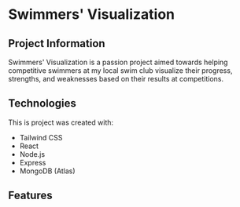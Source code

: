 # Swimmers' Visualization

## Project Information
Swimmers' Visualization is a passion project aimed towards helping competitive swimmers at my local swim club visualize their progress, strengths, 
and weaknesses based on their results at competitions. 

## Technologies
This is project was created with:
* Tailwind CSS
* React
* Node.js
* Express
* MongoDB (Atlas)

## Features





